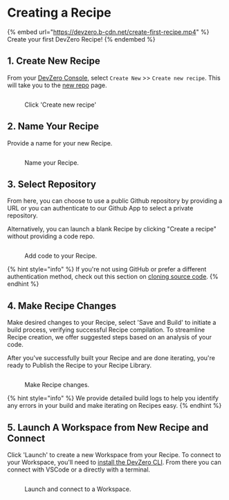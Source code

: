 # Creating a Recipe

{% embed url="https://devzero.b-cdn.net/create-first-recipe.mp4" %}
Create your first DevZero Recipe!
{% endembed %}

## 1. Create New Recipe
From your [DevZero Console](https://devzero.io/dashboard), select `Create New` >> `Create new recipe`. This will take you to the [new repo](https://www.devzero.io/dashboard/new/repo) page.

<figure><img src="https://devzero.b-cdn.net/click-create.gif" alt=""><figcaption><p>Click 'Create new recipe'</p></figcaption></figure>

## 2. Name Your Recipe
Provide a name for your new Recipe.

<figure><img src="https://devzero.b-cdn.net/name-recipe.gif" alt=""><figcaption><p>Name your Recipe.</p></figcaption></figure>

## 3. Select Repository
From here, you can choose to use a public Github repository by providing a URL or you can authenticate to our Github App to select a private repository.

Alternatively, you can launch a blank Recipe by clicking "Create a recipe" without providing a code repo.

<figure><img src="https://devzero.b-cdn.net/add-repo-to-recipe.gif" alt=""><figcaption><p>Add code to your Recipe.</p></figcaption></figure>

{% hint style="info" %}
If you're not using GitHub or prefer a different authentication method, check out this section on [cloning source code](clone-source-code.md).
{% endhint %}

## 4. Make Recipe Changes
Make desired changes to your Recipe, select 'Save and Build' to initiate a build process, verifying successful Recipe compilation. To streamline Recipe creation, we offer suggested steps based on an analysis of your code.

After you've successfully built your Recipe and are done iterating, you're ready to Publish the Recipe to your Recipe Library.

<figure><img src="https://devzero.b-cdn.net/recipe-edit.gif" alt=""><figcaption><p>Make Recipe changes.</p></figcaption></figure>

{% hint style="info" %}
 We provide detailed build logs to help you identify any errors in your build and make iterating on Recipes easy.
{% endhint %}

## 5. Launch A Workspace from New Recipe and Connect
Click 'Launch' to create a new Workspace from your Recipe. To connect to your Workspace, you'll need to [install the DevZero CLI](../references/cli-man-page/install-the-cli.md). From there you can connect with VSCode or a directly with a terminal.

<figure><img src="https://devzero.b-cdn.net/connect-to-workspace.gif" alt=""><figcaption><p>Launch and connect to a Workspace.</p></figcaption></figure>